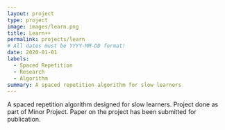 ```yaml
---
layout: project
type: project
image: images/learn.png
title: Learn++
permalink: projects/learn
# All dates must be YYYY-MM-DD format!
date: 2020-01-01
labels:
  - Spaced Repetition
  - Research
  - Algorithm
summary: A spaced repetition algorithm for slow learners
---
```

A spaced repetition algorithm designed for slow learners. Project done as part of Minor Project. 
Paper on the project has been submitted for publication. 